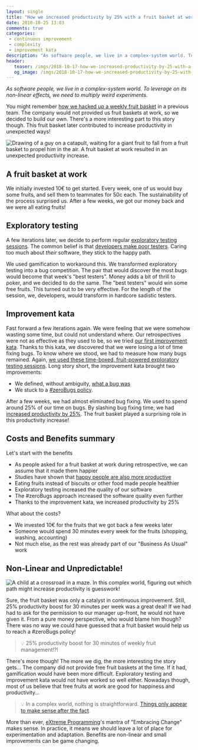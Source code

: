 ```yaml
---
layout: single
title: "How we increased productivity by 25% with a fruit basket at work... inside a complex system"
date: 2018-10-25 13:03
comments: true
categories:
 - continuous improvement
 - complexity
 - improvement kata
description: "As software people, we live in a complex-system world. To leverage on its non-linear effects, we need to multiply weird experiments. Here is the story of how our hacked-up fruit basket at work contributed to exploratory testing, a #zeroBugs policy and eventually increased productivity by 25%."
header:
   teaser: /imgs/2018-10-17-how-we-increased-productivity-by-25-with-a-fruit-basket-at-work/fruit-catapult-teaser.jpeg
   og_image: /imgs/2018-10-17-how-we-increased-productivity-by-25-with-a-fruit-basket-at-work/fruit-catapult-og.jpeg
---
```

_As software people, we live in a complex-system world. To leverage on its non-linear effects, we need to multiply weird experiments._

You might remember [how we hacked up a weekly fruit basket](/how-to-setup-a-weekly-fruit-basket-in-no-time/) in a previous team. The company would not provided us fruit baskets at work, so we decided to build our own. There's a more interesting part to this story though. This fruit basket later contributed to increase productivity in unexpected ways!

![Drawing of a guy on a catapult, waiting for a giant fruit to fall from a fruit basket to propel him in the air. A fruit basket at work resulted in an unexpected productivity increase.]({{site.url}}/imgs/2018-10-17-how-we-increased-productivity-by-25-with-a-fruit-basket-at-work/fruit-catapult.jpeg)

## A fruit basket at work

We initially invested 10€ to get started. Every week, one of us would buy some fruits, and sell them to teammates for 50c each. The sustainability of the process surprised us. After a few weeks, we got our money back and we were all eating fruits!

## Exploratory testing

A few iterations later, we decide to perform regular [exploratory testing sessions](/how-we-started-exploratory-testing/). The common belief is that [developers make poor testers](https://qablog.practitest.com/why-cant-developers-be-good-testers/). Caring too much about _their_ software, they stick to the happy path.

We used gamification to workaround this. We transformed exploratory testing into a bug competition. The pair that would discover the most bugs would become that week's "best testers". Money adds a bit of thrill to poker, and we decided to do the same. The "best testers" would win some free fruits. This turned out to be very effective. For the length of the session, we, developers, would transform in hardcore sadistic testers.

## Improvement kata

Fast forward a few iterations again. We were feeling that we were somehow wasting some time, but could not understand where. Our retrospectives were not as effective as they used to be, so we tried [our first improvement kata](/how-we-used-the-improvement-kata-to-gain-25-percent-of-productivity-part-1/). Thanks to this kata, we discovered that we were losing a lot of time fixing bugs. To know where we stood, we had to measure how many bugs remained. Again, [we used these time-boxed, fruit-powered exploratory testing sessions](/how-we-used-the-improvement-kata-to-gain-25-percent-of-productivity-part-3/). Long story short, the improvement kata brought two improvements:

*   We defined, without ambiguity, [what a bug was](/how-we-used-the-improvement-kata-to-gain-25-percent-of-productivity-part-4/)
*   We stuck to a [#zeroBugs policy](/why-and-how-to-start-a-number-zerobugs-policy-part-1/).

After a few weeks, we had almost eliminated bug fixing. We used to spend around 25% of our time on bugs. By slashing bug fixing time, we had [increased productivity by 25%](/how-we-used-the-improvement-kata-to-gain-25-percent-of-productivity-part-5/). The fruit basket played a surprising role in this productivity increase!

## Costs and Benefits summary

Let's start with the benefits

*   As people asked for a fruit basket at work during retrospective, we can assume that it made them happier
*   Studies have shown that [happy people are also more productive](https://warwick.ac.uk/newsandevents/pressreleases/new_study_shows/)
*   Eating fruits instead of biscuits or other food made people healthier
*   Exploratory testing increased the quality of our software
*   The #zeroBugs approach increased the software quality even further
*   Thanks to the improvement kata, we increased productivity by 25%

What about the costs?

*   We invested 10€ for the fruits that we got back a few weeks later
*   Someone would spend 30 minutes every week for the fruits (shopping, washing, accounting)
*   Not much else, as the rest was already part of our "Business As Usual" work

## Non-Linear and Unpredictable!

![A child at a crossroad in a maze. In this complex world, figuring out which path might increase productivity is guesswork!]({{site.url}}/imgs/2018-10-17-how-we-increased-productivity-by-25-with-a-fruit-basket-at-work/child-maze.jpg)

Sure, the fruit basket was only a catalyst in continuous improvement. Still, 25% productivity boost for 30 minutes per week was a great deal! If we had had to ask for the permission to our manager up-front, he would not have given it. From a pure money perspective, who would blame him though? There was no way we could have guessed that a fruit basket would help us to reach a #zeroBugs policy!

> 💡 25% productivity boost for 30 minutes of weekly fruit management!?!

There's more though! The more we dig, the more interesting the story gets... The company did not provide free fruit baskets at the time. If it had, gamification would have been more difficult. Exploratory testing and improvement kata would not have worked so well either. Nowadays though, most of us believe that free fruits at work are good for happiness and productivity...

> 💡 In a complex world, nothing is straightforward. [Things only appear to make sense after the fact](https://www.frontrowagile.com/blog/posts/82-navigating-complexity-aka-cynefin-for-dummies).

More than ever, [eXtreme Programming](https://en.wikipedia.org/wiki/Extreme_programming)'s mantra of "Embracing Change" makes sense. In practice, it means we should leave a lot of place for experimentation and adaptation. Benefits are non-linear and small improvements can be game changing.